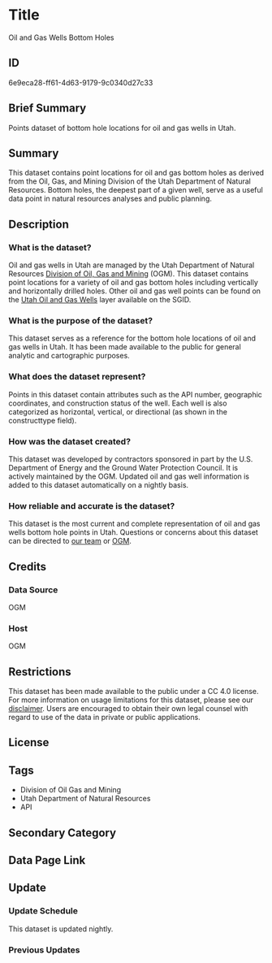 # Title

Oil and Gas Wells Bottom Holes

## ID

6e9eca28-ff61-4d63-9179-9c0340d27c33

## Brief Summary

Points dataset of bottom hole locations for oil and gas wells in Utah.

## Summary

This dataset contains point locations for oil and gas bottom holes as derived from the Oil, Gas, and Mining Division of the Utah Department of Natural Resources. Bottom holes, the deepest part of a given well, serve as a useful data point in natural resources analyses and public planning.

## Description

### What is the dataset?

Oil and gas wells in Utah are managed by the Utah Department of Natural Resources [Division of Oil, Gas and Mining](https://ogm.utah.gov/) (OGM). This dataset contains point locations for a variety of oil and gas bottom holes including vertically and horizontally drilled holes. Other oil and gas well points can be found on the [Utah Oil and Gas Wells](https://gis.utah.gov/products/sgid/energy/oil-gas-wells/) layer available on the SGID.

### What is the purpose of the dataset?

This dataset serves as a reference for the bottom hole locations of oil and gas wells in Utah. It has been made available to the public for general analytic and cartographic purposes.

### What does the dataset represent?

Points in this dataset contain attributes such as the API number, geographic coordinates, and construction status of the well. Each well is also categorized as horizontal, vertical, or directional (as shown in the constructtype field).

### How was the dataset created?

This dataset was developed by contractors sponsored in part by the U.S. Department of Energy and the Ground Water Protection Council. It is actively maintained by the OGM. Updated oil and gas well information is added to this dataset automatically on a nightly basis.

### How reliable and accurate is the dataset?

This dataset is the most current and complete representation of oil and gas wells bottom hole points in Utah. Questions or concerns about this dataset can be directed to [our team](https://gis.utah.gov/contact/) or [OGM](https://ogm.utah.gov/og-contact-us/).

## Credits

### Data Source

OGM

### Host

OGM

## Restrictions

This dataset has been made available to the public under a CC 4.0 license. For more information on usage limitations for this dataset, please see our [disclaimer](https://gis.utah.gov/documentation/policy/license/). Users are encouraged to obtain their own legal counsel with regard to use of the data in private or public applications.

## License

## Tags

- Division of Oil Gas and Mining
- Utah Department of Natural Resources
- API

## Secondary Category

## Data Page Link

## Update

### Update Schedule

This dataset is updated nightly.

### Previous Updates
